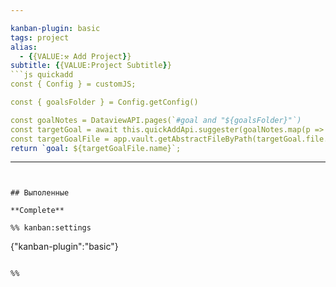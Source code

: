 ```yaml
---

kanban-plugin: basic
tags: project
alias: 
  - {{VALUE:⚒ Add Project}}
subtitle: {{VALUE:Project Subtitle}}
```js quickadd
const { Config } = customJS;

const { goalsFolder } = Config.getConfig()

const goalNotes = DataviewAPI.pages(`#goal and "${goalsFolder}"`)
const targetGoal = await this.quickAddApi.suggester(goalNotes.map(p => p.file.name), goalNotes);
const targetGoalFile = app.vault.getAbstractFileByPath(targetGoal.file.path);
return `goal: ${targetGoalFile.name}`;
```
---
```


## Выполенные

**Complete**

%% kanban:settings

```
{"kanban-plugin":"basic"}
```

%%
